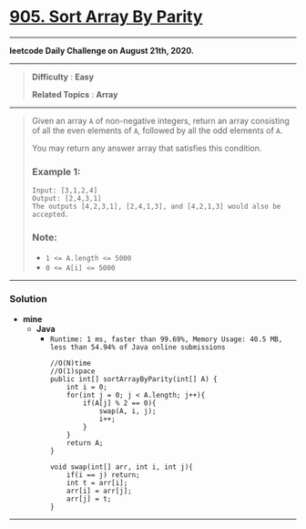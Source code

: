 # [905. Sort Array By Parity](https://leetcode.com/problems/sort-array-by-parity/)

---

**leetcode Daily Challenge on August 21th, 2020.**

---

> **Difficulty** : **Easy**
>
> **Related Topics** : **Array**

---

> Given an array `A` of non-negative integers, return an array consisting of all the even elements of `A`, followed by all the odd elements of `A`.
>
> You may return any answer array that satisfies this condition.
>
>
>
> ### Example 1:
> ```
> Input: [3,1,2,4]
> Output: [2,4,3,1]
> The outputs [4,2,3,1], [2,4,1,3], and [4,2,1,3] would also be accepted.
> ```
>
> ### Note:
> * `1 <= A.length <= 5000`
> * `0 <= A[i] <= 5000`


---


### Solution
* **mine**
  * **Java**
    * `Runtime: 1 ms, faster than 99.69%, Memory Usage: 40.5 MB, less than 54.94% of Java online submissions`
      ```
      //O(N)time
      //O(1)space
      public int[] sortArrayByParity(int[] A) {
          int i = 0;
          for(int j = 0; j < A.length; j++){
              if(A[j] % 2 == 0){
                  swap(A, i, j);
                  i++;
              }
          }
          return A;
      }

      void swap(int[] arr, int i, int j){
          if(i == j) return;
          int t = arr[i];
          arr[i] = arr[j];
          arr[j] = t;
      }
      ```

---
